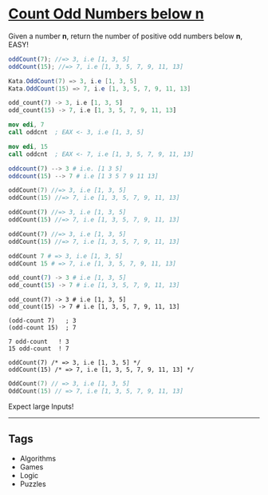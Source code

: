 # [Count Odd Numbers below n](https://www.codewars.com/kata/59342039eb450e39970000a6)

Given a number **n**, return the number of positive odd numbers below **n**, EASY!

```javascript
oddCount(7); //=> 3, i.e [1, 3, 5]
oddCount(15); //=> 7, i.e [1, 3, 5, 7, 9, 11, 13]
```

```csharp
Kata.OddCount(7) => 3, i.e [1, 3, 5]
Kata.OddCount(15) => 7, i.e [1, 3, 5, 7, 9, 11, 13]
```

```rust
odd_count(7) -> 3, i.e [1, 3, 5]
odd_count(15) -> 7, i.e [1, 3, 5, 7, 9, 11, 13]
```

```nasm
mov edi, 7
call oddcnt  ; EAX <- 3, i.e [1, 3, 5]

mov edi, 15
call oddcnt  ; EAX <- 7, i.e [1, 3, 5, 7, 9, 11, 13]
```

```julia
oddcount(7) --> 3 # i.e. [1 3 5]
oddcount(15) --> 7 # i.e [1 3 5 7 9 11 13]
```

```kotlin
oddCount(7) //=> 3, i.e [1, 3, 5]
oddCount(15) //=> 7, i.e [1, 3, 5, 7, 9, 11, 13]
```

```php
oddCount(7) //=> 3, i.e [1, 3, 5]
oddCount(15) //=> 7, i.e [1, 3, 5, 7, 9, 11, 13]
```

```dart
oddCount(7) //=> 3, i.e [1, 3, 5]
oddCount(15) //=> 7, i.e [1, 3, 5, 7, 9, 11, 13]
```

```coffeescript
oddCount 7 # => 3, i.e [1, 3, 5]
oddCount 15 # => 7, i.e [1, 3, 5, 7, 9, 11, 13]
```

```elixir
odd_count(7) -> 3 # i.e [1, 3, 5]
odd_count(15) -> 7 # i.e [1, 3, 5, 7, 9, 11, 13]
```

```crystal
odd_count(7) -> 3 # i.e [1, 3, 5]
odd_count(15) -> 7 # i.e [1, 3, 5, 7, 9, 11, 13]
```

```racket
(odd-count 7)   ; 3
(odd-count 15)  ; 7
```

```factor
7 odd-count   ! 3
15 odd-count  ! 7
```

```reason
oddCount(7) /* => 3, i.e [1, 3, 5] */
oddCount(15) /* => 7, i.e [1, 3, 5, 7, 9, 11, 13] */
```

```go
OddCount(7) // => 3, i.e [1, 3, 5]
OddCount(15) // => 7, i.e [1, 3, 5, 7, 9, 11, 13]
```

Expect large Inputs!

---

## Tags

- Algorithms
- Games
- Logic
- Puzzles
